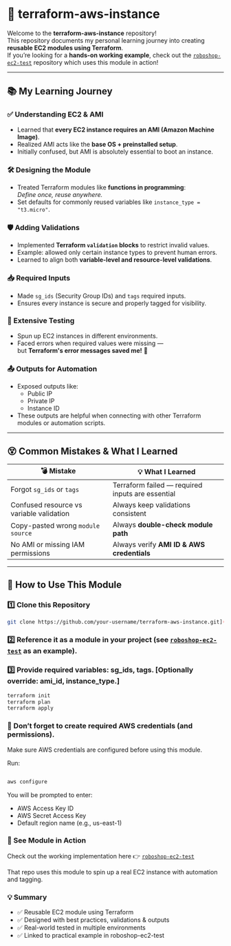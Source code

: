 # 🚀 terraform-aws-instance

Welcome to the **terraform-aws-instance** repository!  
This repository documents my personal learning journey into creating **reusable EC2 modules using Terraform**.  
If you’re looking for a **hands-on working example**, check out the [`roboshop-ec2-test`](https://github.com/MAHALAKSHMImahalakshmi/roboshop-ec2-test) repository which uses this module in action!

---

## 📚 My Learning Journey

### ✅ Understanding EC2 & AMI
- Learned that **every EC2 instance requires an AMI (Amazon Machine Image)**.
- Realized AMI acts like the **base OS + preinstalled setup**.
- Initially confused, but AMI is absolutely essential to boot an instance.

### 🛠️ Designing the Module
- Treated Terraform modules like **functions in programming**:  
  _Define once, reuse anywhere._
- Set defaults for commonly reused variables like `instance_type = "t3.micro"`.

### 🛡️ Adding Validations
- Implemented **Terraform `validation` blocks** to restrict invalid values.
- Example: allowed only certain instance types to prevent human errors.
- Learned to align both **variable-level and resource-level validations**.

### 📥 Required Inputs
- Made `sg_ids` (Security Group IDs) and `tags` required inputs.
- Ensures every instance is secure and properly tagged for visibility.

### 🧪 Extensive Testing
- Spun up EC2 instances in different environments.
- Faced errors when required values were missing —  
  but **Terraform's error messages saved me!** 🎉

### 📤 Outputs for Automation
- Exposed outputs like:
  - Public IP
  - Private IP
  - Instance ID  
- These outputs are helpful when connecting with other Terraform modules or automation scripts.

---

## 😵 Common Mistakes & What I Learned

| 💣 Mistake | 💡 What I Learned |
|-----------|-------------------|
| Forgot `sg_ids` or `tags` | Terraform failed — required inputs are essential |
| Confused resource vs variable validation | Always keep validations consistent |
| Copy-pasted wrong `module source` | Always **double-check module path** |
| No AMI or missing IAM permissions | Always verify **AMI ID & AWS credentials** |

---

## 🔗 How to Use This Module

### 1️⃣ Clone this Repository
```bash
git clone https://github.com/your-username/terraform-aws-instance.git](https://github.com/MAHALAKSHMImahalakshmi/terraform-aws-instance/
```

### 2️⃣ Reference it as a module in your project (see [`roboshop-ec2-test`](https://github.com/MAHALAKSHMImahalakshmi/roboshop-ec2-test) as an example).

### 3️⃣ Provide required variables: sg_ids, tags. [Optionally override: ami_id, instance_type.]
```bash
terraform init
terraform plan
terraform apply
```
### 🔐  Don’t forget to create required AWS credentials (and permissions).
Make sure AWS credentials are configured before using this module.

Run:
```bash

aws configure
```
You will be prompted to enter:
- AWS Access Key ID
- AWS Secret Access Key
- Default region name (e.g., us-east-1)

### 🧩 See Module in Action
Check out the working implementation here 👉 [`roboshop-ec2-test`](https://github.com/MAHALAKSHMImahalakshmi/roboshop-ec2-test)

That repo uses this module to spin up a real EC2 instance with automation and tagging.

### 💡 Summary
- ✅ Reusable EC2 module using Terraform
- ✅ Designed with best practices, validations & outputs
- ✅ Real-world tested in multiple environments
- ✅ Linked to practical example in roboshop-ec2-test


